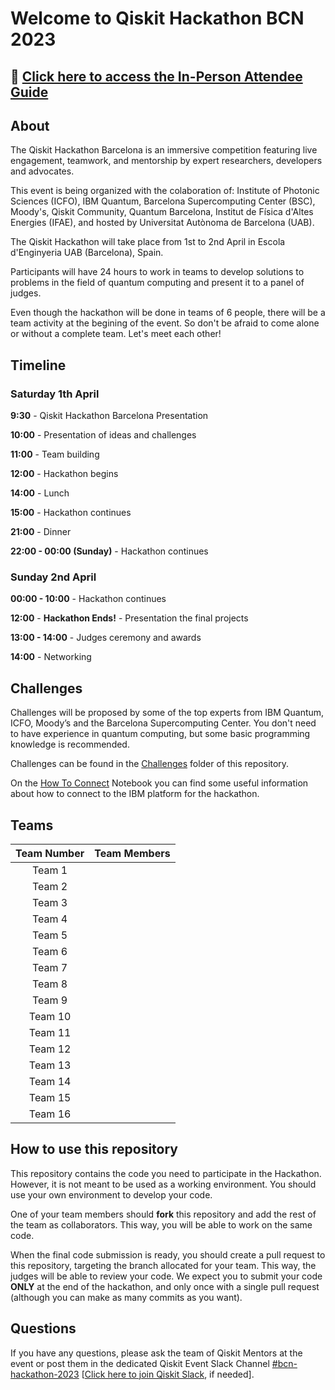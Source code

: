 # **Welcome to Qiskit Hackathon BCN 2023**

## 📄  [Click here to access the In-Person Attendee Guide](https://docs.google.com/presentation/d/1nfg607ooJaA4KhBDBFBsJHK_Io-5Qm-0)

## **About**

The Qiskit Hackathon Barcelona is an immersive competition featuring live engagement, teamwork, and mentorship by expert researchers, developers and advocates.

This event is being organized with the colaboration of: Institute of Photonic Sciences (ICFO), IBM Quantum, Barcelona Supercomputing Center (BSC), Moody's, Qiskit Community, Quantum Barcelona, Institut de Física d'Altes Energies (IFAE), and hosted by Universitat Autònoma de Barcelona (UAB).

The Qiskit Hackathon will take place from 1st to 2nd April in Escola d'Enginyeria UAB (Barcelona), Spain.

Participants will have 24 hours to work in teams to develop solutions to problems in the field of quantum computing and present it to a panel of judges.

Even though the hackathon will be done in teams of 6 people, there will be a team activity at the begining of the event.
So don't be afraid to come alone or without a complete team. Let's meet each other!

## **Timeline**

### Saturday 1th April

**9:30** - Qiskit Hackathon Barcelona Presentation

**10:00** - Presentation of ideas and challenges

**11:00** - Team building

**12:00** - Hackathon begins

**14:00** - Lunch

**15:00** - Hackathon continues

**21:00** - Dinner

**22:00 - 00:00 (Sunday)** - Hackathon continues

### Sunday 2nd April

**00:00 - 10:00** - Hackathon continues

**12:00** - **Hackathon Ends!** - Presentation the final projects

**13:00 - 14:00** - Judges ceremony and awards

**14:00** - Networking

## **Challenges**

Challenges will be proposed by some of the top experts from IBM Quantum, ICFO, Moody’s and the Barcelona Supercomputing Center.
You don't need to have experience in quantum computing, but some basic programming knowledge is recommended.

Challenges can be found in the [Challenges](challenges/) folder of this repository.

On the [How To Connect](How_To_Connect.ipynb) Notebook you can find some useful information about how to connect to the IBM platform for the hackathon.

## **Teams**

| Team Number | Team Members |
| :---------: | :----------: |
| Team 1 | |
| Team 2 | |
| Team 3 | |
| Team 4 | |
| Team 5 | |
| Team 6 | |
| Team 7 | |
| Team 8 | |
| Team 9 | |
| Team 10 | |
| Team 11 | |
| Team 12 | |
| Team 13 | |
| Team 14 | |
| Team 15 | |
| Team 16 | |

## **How to use this repository**

This repository contains the code you need to participate in the Hackathon. However, it is not meant to be used as a working environment. You should use your own environment to develop your code.

One of your team members should **fork** this repository and add the rest of the team as collaborators. This way, you will be able to work on the same code.

When the final code submission is ready, you should create a pull request to this repository, targeting the branch allocated for your team. This way, the judges will be able to review your code.
We expect you to submit your code **ONLY** at the end of the hackathon, and only once with a single pull request (although you can make as many commits as you want).

## Questions

If you have any questions, please ask the team of Qiskit Mentors at the event or post them in the dedicated Qiskit Event
Slack Channel [#bcn-hackathon-2023](https://qiskit.slack.com/archives/C04UARD1LDC) [[Click here to join Qiskit Slack](https://ibm.co/joinqiskitslack), if needed].
